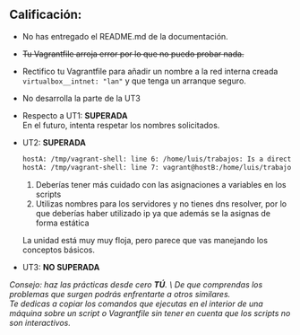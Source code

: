 ## Calificación:

+ No has entregado el README.md de la documentación.
+ ~~Tu Vagrantfile arroja error por lo que no puedo probar nada.~~
+ Rectifico tu Vagrantfile para añadir un nombre a la red interna creada `virtualbox__intnet: "lan"` y que tenga un arranque seguro.
+ No desarrolla la parte de la UT3

+ Respecto a UT1: **SUPERADA** \
    En el futuro, intenta respetar los nombres solicitados.
+ UT2: **SUPERADA**
    ```bash
    hostA: /tmp/vagrant-shell: line 6: /home/luis/trabajos: Is a directory
    hostA: /tmp/vagrant-shell: line 7: vagrant@hostB:/home/luis/trabajos.tar.gz: No such file or directory
    ```
    1. Deberías tener más cuidado con las asignaciones a variables en los scripts
    2. Utilizas nombres para los servidores y no tienes dns resolver, por lo que deberías haber utilizado ip ya que además se la asignas de forma estática

    La unidad está muy muy floja, pero parece que vas manejando los conceptos básicos.
+ UT3: **NO SUPERADA**

*Consejo: haz las prácticas desde cero **TÚ**. \ 
De que comprendas los problemas que surgen podrás enfrentarte a otros similares. \
Te dedicas a copiar los comandos que ejecutas en el interior de una máquina sobre un script o Vagrantfile sin tener en cuenta que los scripts no son interactivos.*